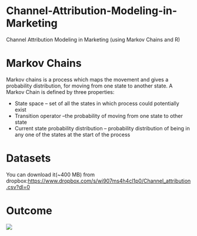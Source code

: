 # Channel-Attribution-Modeling-in-Marketing
Channel Attribution Modeling in Marketing (using Markov Chains and R)
# Markov Chains
Markov chains is a process which maps the movement and gives a probability distribution, for moving from one state to another state. A Markov Chain is defined by three properties:

- State space – set of all the states in which process could potentially exist
- Transition operator –the probability of moving from one state to other state
- Current state probability distribution – probability distribution of being in any one of the states at the start of the process

# Datasets
You can download it(~400 MB) from dropbox:https://www.dropbox.com/s/wi907ms4h4cl1p0/Channel_attribution.csv?dl=0

# Outcome
![](https://s3-ap-south-1.amazonaws.com/av-blog-media/wp-content/uploads/2018/01/Total-Conversions2.png)
